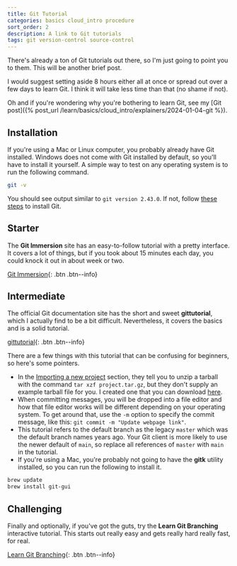 ```yaml
---
title: Git Tutorial
categories: basics cloud_intro procedure
sort_order: 2
description: A link to Git tutorials
tags: git version-control source-control
---
```

There's already a ton of Git tutorials out there, so I'm just going to point you to them.<!--more--> This will be another brief post.

I would suggest setting aside 8 hours either all at once or spread out over a few days to learn Git. I think it will take less time than that (no shame if not).

Oh and if you're wondering why you're bothering to learn Git, see my [Git post]({% post_url /learn/basics/cloud_intro/explainers/2024-01-04-git %}).

## Installation

If you're using a Mac or Linux computer, you probably already have Git installed. Windows does not come with Git installed by default, so you'll have to install it yourself. A simple way to test on any operating system is to run the following command.

``` bash
git -v
```

You should see output similar to `git version 2.43.0`. If not, follow [these steps](https://git-scm.com/book/en/v2/Getting-Started-Installing-Git) to install Git.

## Starter

The **Git Immersion** site has an easy-to-follow tutorial with a pretty interface. It covers a lot of things, but if you took about 15 minutes each day, you could knock it out in about week or two.

[Git Immersion](https://gitimmersion.com){: .btn .btn--info}

## Intermediate

The official Git documentation site has the short and sweet **gittutorial**, which I actually find to be a bit difficult. Nevertheless, it covers the basics and is a solid tutorial.

[gittutorial](https://git-scm.com/docs/gittutorial){: .btn .btn--info}

There are a few things with this tutorial that can be confusing for beginners, so here's some pointers.

- In the [Importing a new project](https://git-scm.com/docs/gittutorial#_importing_a_new_project) section, they tell you to unzip a tarball with the command `tar xzf project.tar.gz`, but they don't supply an example tarball file for you. I created one that you can download [here](/assets/downloads/project.tar.gz).
- When committing messages, you will be dropped into a file editor and how that file editor works will be different depending on your operating system. To get around that, use the `-m` option to specify the commit message, like this: `git commit -m "Update webpage link"`.
- This tutorial refers to the default branch as the legacy `master` which was the default branch names years ago. Your Git client is more likely to use the newer default of `main`, so replace all references of `master` with `main` in the tutorial.
- If you're using a Mac, you're probably not going to have the **gitk** utility installed, so you can run the following to install it.

``` bash
brew update
brew install git-gui
```

## Challenging

Finally and optionally, if you've got the guts, try the **Learn Git Branching** interactive tutorial. This starts out really easy and gets really hard really fast, for real.

[Learn Git Branching](https://learngitbranching.js.org/){: .btn .btn--info}